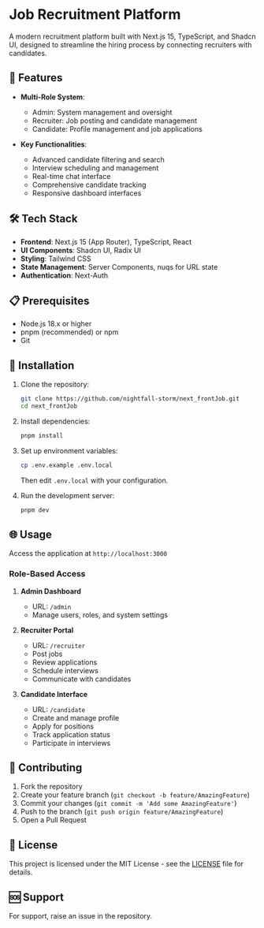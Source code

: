 # Job Recruitment Platform

A modern recruitment platform built with Next.js 15, TypeScript, and Shadcn UI, designed to streamline the hiring process by connecting recruiters with candidates.

## 🚀 Features

- **Multi-Role System**:
  - Admin: System management and oversight
  - Recruiter: Job posting and candidate management
  - Candidate: Profile management and job applications

- **Key Functionalities**:
  - Advanced candidate filtering and search
  - Interview scheduling and management
  - Real-time chat interface
  - Comprehensive candidate tracking
  - Responsive dashboard interfaces

## 🛠️ Tech Stack

- **Frontend**: Next.js 15 (App Router), TypeScript, React
- **UI Components**: Shadcn UI, Radix UI
- **Styling**: Tailwind CSS
- **State Management**: Server Components, nuqs for URL state
- **Authentication**: Next-Auth

## 📋 Prerequisites

- Node.js 18.x or higher
- pnpm (recommended) or npm
- Git

## 🔧 Installation

1. Clone the repository:

   ```bash
   git clone https://github.com/nightfall-storm/next_frontJob.git
   cd next_frontJob
   ```

2. Install dependencies:

   ```bash
   pnpm install
   ```

3. Set up environment variables:

   ```bash
   cp .env.example .env.local
   ```

   Then edit `.env.local` with your configuration.

4. Run the development server:

   ```bash
   pnpm dev
   ```

## 🌐 Usage

Access the application at `http://localhost:3000`

### Role-Based Access

1. **Admin Dashboard**
   - URL: `/admin`
   - Manage users, roles, and system settings

2. **Recruiter Portal**
   - URL: `/recruiter`
   - Post jobs
   - Review applications
   - Schedule interviews
   - Communicate with candidates

3. **Candidate Interface**
   - URL: `/candidate`
   - Create and manage profile
   - Apply for positions
   - Track application status
   - Participate in interviews

<!-- ## 📚 Documentation

For detailed documentation about specific features:

- [Authentication Guide](docs/authentication.md)
- [Recruiter Guide](docs/recruiter.md)
- [Candidate Guide](docs/candidate.md)
- [Admin Guide](docs/admin.md) -->

## 🤝 Contributing

1. Fork the repository
2. Create your feature branch (`git checkout -b feature/AmazingFeature`)
3. Commit your changes (`git commit -m 'Add some AmazingFeature'`)
4. Push to the branch (`git push origin feature/AmazingFeature`)
5. Open a Pull Request

## 📝 License

This project is licensed under the MIT License - see the [LICENSE](LICENSE) file for details.

## 🆘 Support

For support, raise an issue in the repository.
